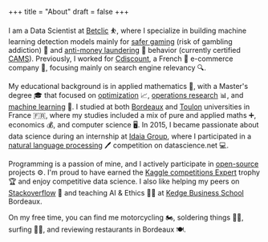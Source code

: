 +++
title = "About"
draft = false
+++

I am a Data Scientist at [Betclic](https://www.betclic.fr/) ⛹️, where I specialize in building machine learning detection models mainly for [safer gaming](https://www.joueurs-info-service.fr/) (risk of gambling addiction) 🎰 and [anti-money laundering](https://www.acams.org/en) 💸 behavior (currently certified [CAMS](https://www.acams.org/en)). Previously, I worked for [Cdiscount](https://www.cdiscount.com/), a French 🐓 e-commerce company 🛒, focusing mainly on search engine relevancy 🔍.

My educational background is in applied mathematics 🧮, with a Master's degree 🎓 that focused on [optimization](https://en.wikipedia.org/wiki/Mathematical_optimization) 📈, [operations research](https://en.wikipedia.org/wiki/Operations_research) 📊, and [machine learning](https://en.wikipedia.org/wiki/Machine_learning) 🤖. I studied at both [Bordeaux](https://www.u-bordeaux.fr/) and [Toulon](https://www.univ-tln.fr/) universities in France 🇫🇷, where my studies included a mix of pure and applied maths ➕, economics 💰, and computer science 🖥️. In 2015, I became passionate about data science during an internship at [Idaia Group](https://www.idaia.group/en/), where I participated in a [natural language processing](https://en.wikipedia.org/wiki/Natural_language_processing) 🖊️ competition on datascience.net 💻.

Programming is a passion of mine, and I actively participate in [open-source](https://github.com/tlentali) projects ⚙️. I'm proud to have earned the [Kaggle competitions Expert](https://www.kaggle.com/tlentali) trophy 🏆 and enjoy competitive data science. I also like helping my peers on [Stackoverflow](https://stackoverflow.com/users/8479387/tlentali) 🤝 and teaching AI & Ethics 🧑‍🏫 at [Kedge Business School](https://kedge.edu/) Bordeaux.

On my free time, you can find me motorcycling 🏍️, soldering things 👨‍🏭, surfing 🏄‍♂️, and reviewing restaurants in Bordeaux 🍽️.
